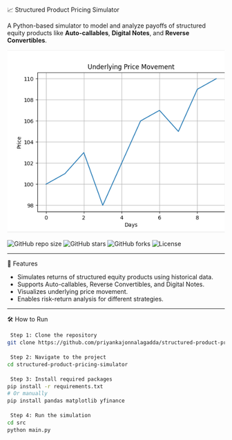  📈 Structured Product Pricing Simulator

A Python-based simulator to model and analyze payoffs of structured equity products like **Auto-callables**, **Digital Notes**, and **Reverse Convertibles**.

![Price Chart](./assets/sample_chart.png)

![GitHub repo size](https://img.shields.io/github/repo-size/priyankajonnalagadda/structured-product-pricing-simulator)
![GitHub stars](https://img.shields.io/github/stars/priyankajonnalagadda/structured-product-pricing-simulator)
![GitHub forks](https://img.shields.io/github/forks/priyankajonnalagadda/structured-product-pricing-simulator)
![License](https://img.shields.io/github/license/priyankajonnalagadda/structured-product-pricing-simulator)

---

 🚀 Features

- Simulates returns of structured equity products using historical data.
- Supports Auto-callables, Reverse Convertibles, and Digital Notes.
- Visualizes underlying price movement.
- Enables risk-return analysis for different strategies.

---

 🛠 How to Run

```bash
 Step 1: Clone the repository
git clone https://github.com/priyankajonnalagadda/structured-product-pricing-simulator.git

 Step 2: Navigate to the project
cd structured-product-pricing-simulator

 Step 3: Install required packages
pip install -r requirements.txt
# Or manually
pip install pandas matplotlib yfinance

 Step 4: Run the simulation
cd src
python main.py

